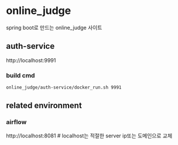 # online_judge
spring boot로 만드는 online_judge 사이트

## auth-service
http://localhost:9991
### build cmd
```bash
online_judge/auth-service/docker_run.sh 9991
```

## related environment
### airflow
http://localhost:8081 # localhost는 적절한 server ip또는 도메인으로 교체


